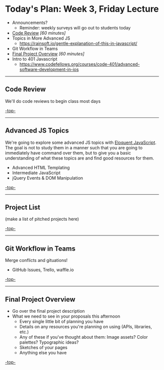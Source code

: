<a id="top"></a>
# Today's Plan: Week 3, Friday Lecture

- Announcements?
  - Reminder: weekly surveys will go out to students today
- [Code Review](#codereview) *[60 minutes]*
- Topics in More Advanced JS
  - https://rainsoft.io/gentle-explanation-of-this-in-javascript/
- Git Workflow in Teams
- [Final Project Overview](#project) *[60 minutes]*
- Intro to 401 Javascript
  - https://www.codefellows.org/courses/code-401/advanced-software-development-in-ios

---

<a id="codereview"></a>
## Code Review

We'll do code reviews to begin class most days

[-top-](#top)

---

## Advanced JS Topics

We're going to explore some advanced JS topics with [Eloquent JavaScript](http://eloquentjavascript.net/). The goal is not to study them in a manner such that you are going to immediately have command over them, but to give you a basic understanding of what these topics are and find good resources for them.

- Advanced HTML Templating
- Intermediate JavaScript
- jQuery Events & DOM Manipulation

[-top-](#top)

---

<a id="pitches"></a>
## Project List

(make a list of pitched projects here)

[-top-](#top)

---

## Git Workflow in Teams

Merge conflicts and gituations!

- GitHub Issues, Trello, waffle.io

[-top-](#top)

---

<a id="project"></a>
## Final Project Overview

- Go over the final project description
- What we need to see in your proposals this afternoon
  - Every single little bit of planning you have
  - Details on any resources you're planning on using (APIs, libraries, etc.)
  - Any of these if you've thought about them: Image assets? Color palettes? Typographic ideas?
  - Sketches of your pages
  - Anything else you have

[-top-](#top)
